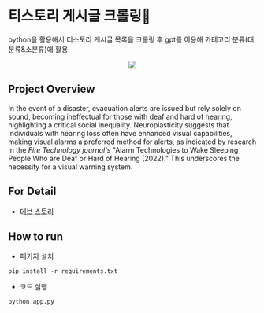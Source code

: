# 티스토리 게시글 크롤링📝
python을 활용해서 티스토리 게시글 목록을 크롤링 후 gpt를 이용해 카테고리 분류(대분류&소분류)에 활용

<p align="center">
  <img src="https://github.com/sound-light/.github/assets/131771046/7973a3fa-49ac-48e2-a145-6c9cfef63a73">
</p>

## Project Overview
In the event of a disaster, evacuation alerts are issued but rely solely on sound, becoming ineffectual for those with deaf and hard of hearing, highlighting a critical social inequality. Neuroplasticity suggests that individuals with hearing loss often have enhanced visual capabilities, making visual alarms a preferred method for alerts, as indicated by research in the *Fire Technology journal's* "Alarm Technologies to Wake Sleeping People Who are Deaf or Hard of Hearing (2022)." This underscores the necessity for a visual warning system.


## For Detail
- [데브 스토리](https://k-jyun.tistory.com/entry/Python%EC%9C%BC%EB%A1%9C-%ED%8B%B0%EC%8A%A4%ED%86%A0%EB%A6%AC-%EC%A0%9C%EB%AA%A9-%ED%81%AC%EB%A1%A4%EB%A7%81-%EB%B0%8F-%EC%B9%B4%ED%85%8C%EA%B3%A0%EB%A6%AC-%EB%B6%84%EB%A5%98%ED%95%98%EA%B8%B0)


## How to run
- 패키지 설치
```
pip install -r requirements.txt
```

- 코드 실행
```
python app.py
```
